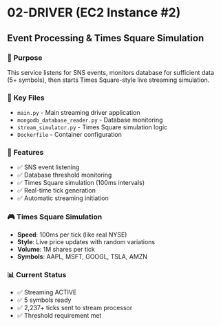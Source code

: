 # 02-DRIVER (EC2 Instance #2)  
## Event Processing & Times Square Simulation

### 🎯 **Purpose**
This service listens for SNS events, monitors database for sufficient data (5+ symbols), then starts Times Square-style live streaming simulation.

### 📁 **Key Files**
- `main.py` - Main streaming driver application
- `mongodb_database_reader.py` - Database monitoring
- `stream_simulator.py` - Times Square simulation logic
- `Dockerfile` - Container configuration

### 🚀 **Features**
- ✅ SNS event listening
- ✅ Database threshold monitoring
- ✅ Times Square simulation (100ms intervals)
- ✅ Real-time tick generation
- ✅ Automatic streaming initiation

### 🎮 **Times Square Simulation**
- **Speed**: 100ms per tick (like real NYSE)
- **Style**: Live price updates with random variations
- **Volume**: 1M shares per tick
- **Symbols**: AAPL, MSFT, GOOGL, TSLA, AMZN

### 📊 **Current Status**
- ✅ Streaming ACTIVE
- ✅ 5 symbols ready
- ✅ 2,237+ ticks sent to stream processor
- ✅ Threshold requirement met